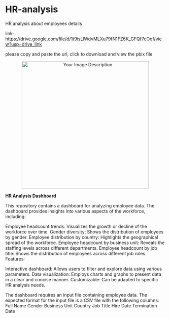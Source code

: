 # HR-analysis

HR analysis about employees details

link-https://drive.google.com/file/d/1t9isLlWdvMLXu79fN1FZ6K_GFQf7cOqf/view?usp=drive_link

please copy and paste the url, click to download and view the pbix file

<div align="center">
  <img src="https://drive.google.com/file/d/1-d7IrFhiJTS3TK6irI7vHbaKeMxsvn7d/view?usp=drive_link.png" alt="Your Image Description" width="400">
</div>


**HR Analysis Dashboard**

This repository contains a dashboard for analyzing employee data. The dashboard provides insights into various aspects of the workforce, including:

Employee headcount trends: Visualizes the growth or decline of the workforce over time.
Gender diversity: Shows the distribution of employees by gender.
Employee distribution by country: Highlights the geographical spread of the workforce.
Employee headcount by business unit: Reveals the staffing levels across different departments.
Employee headcount by job title: Shows the distribution of employees across different job roles.
Features:

Interactive dashboard: Allows users to filter and explore data using various parameters.
Data visualization: Employs charts and graphs to present data in a clear and concise manner.
Customizable: Can be adapted to specific HR analysis needs.


The dashboard requires an input file containing employee data.
The expected format for the input file is a CSV file with the following columns:
Full Name
Gender
Business Unit
Country
Job Title
Hire Date
Termination Date
